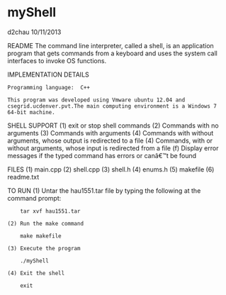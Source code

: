 myShell
=======
d2chau
10/11/2013

README
	The command line interpreter, called a shell, is an application program
	that gets commands from a keyboard and uses the system call interfaces
	to invoke OS functions.

IMPLEMENTATION DETAILS
	
	Programming language:  C++
	
	This program was developed using Vmware ubuntu 12.04 and
	csegrid.ucdenver.pvt.The main computing environment is a Windows 7 
	64-bit machine.

SHELL SUPPORT
	(1) exit or stop shell commands
	(2) Commands with no arguments
	(3) Commands with arguments
	(4) Commands with without arguments, whose output is redirected to a file
	(4) Commands, with or without arguments, whose input is redirected from a
		file
	(f) Display error messages if the typed command has errors or canâ€™t be
		found

FILES
	(1) main.cpp
	(2) shell.cpp
	(3) shell.h
	(4) enums.h
	(5) makefile
	(6) readme.txt

TO RUN
	(1) Untar the hau1551.tar file by typing the following at the 
	command prompt:

		tar xvf hau1551.tar

	(2) Run the make command

		make makefile

	(3) Execute the program

		./myShell

	(4) Exit the shell

		exit

